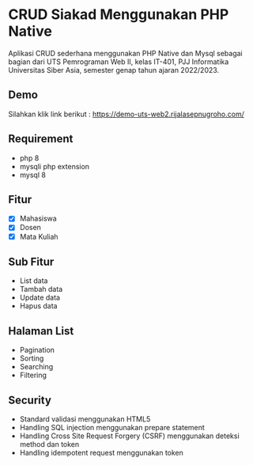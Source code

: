 # CRUD Siakad Menggunakan PHP Native
Aplikasi CRUD sederhana menggunakan PHP Native dan Mysql sebagai bagian dari UTS Pemrograman Web II, kelas IT-401, PJJ Informatika Universitas Siber Asia, semester genap tahun ajaran 2022/2023. 

## Demo
Silahkan klik link berikut :  https://demo-uts-web2.rijalasepnugroho.com/ 

## Requirement
- php 8
- mysqli php extension
- mysql 8

## Fitur
- [x] Mahasiswa
- [x] Dosen
- [x] Mata Kuliah

## Sub Fitur
- List data
- Tambah data
- Update data
- Hapus data

## Halaman List
- Pagination
- Sorting
- Searching
- Filtering

## Security
- Standard validasi menggunakan HTML5
- Handling SQL injection menggunakan prepare statement
- Handling Cross Site Request Forgery (CSRF) menggunakan deteksi method dan token
- Handling idempotent request menggunakan token
